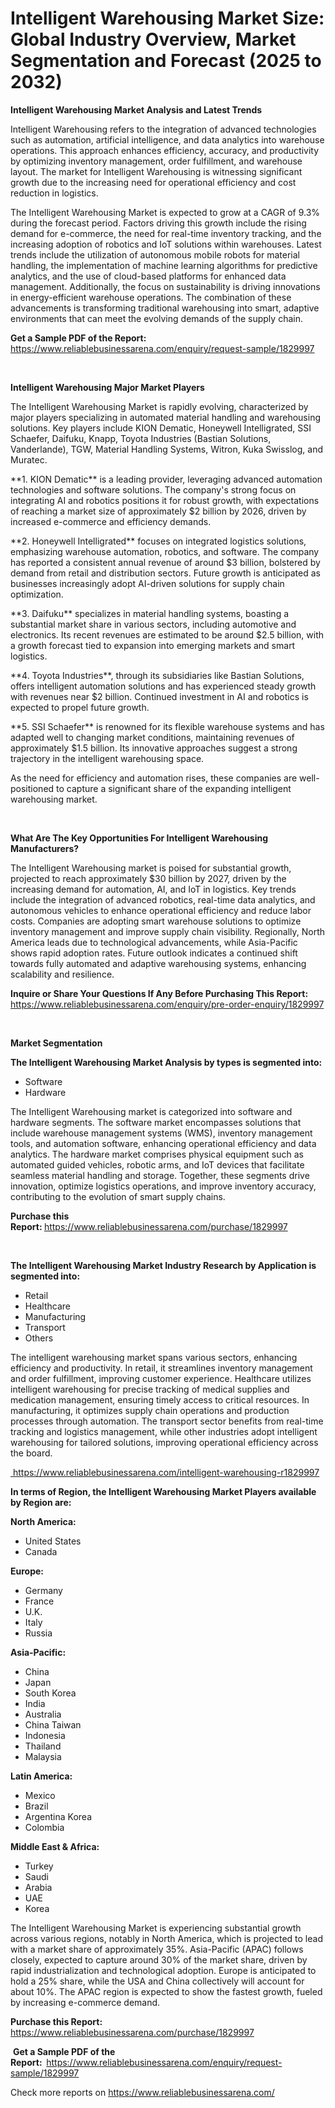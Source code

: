 <p><h1>Intelligent Warehousing Market Size: Global Industry Overview, Market Segmentation and Forecast (2025 to 2032)</h1></p><p><strong>Intelligent Warehousing Market Analysis and Latest Trends</strong></p>
<p><p>Intelligent Warehousing refers to the integration of advanced technologies such as automation, artificial intelligence, and data analytics into warehouse operations. This approach enhances efficiency, accuracy, and productivity by optimizing inventory management, order fulfillment, and warehouse layout. The market for Intelligent Warehousing is witnessing significant growth due to the increasing need for operational efficiency and cost reduction in logistics. </p><p>The Intelligent Warehousing Market is expected to grow at a CAGR of 9.3% during the forecast period. Factors driving this growth include the rising demand for e-commerce, the need for real-time inventory tracking, and the increasing adoption of robotics and IoT solutions within warehouses. Latest trends include the utilization of autonomous mobile robots for material handling, the implementation of machine learning algorithms for predictive analytics, and the use of cloud-based platforms for enhanced data management. Additionally, the focus on sustainability is driving innovations in energy-efficient warehouse operations. The combination of these advancements is transforming traditional warehousing into smart, adaptive environments that can meet the evolving demands of the supply chain.</p></p>
<p><strong>Get a Sample PDF of the Report:&nbsp;</strong> <a href="https://www.reliablebusinessarena.com/enquiry/request-sample/1829997?utm_campaign=2294&utm_medium=2&utm_source=Github&utm_content=ia&utm_term=11032025&utm_id=intelligent-warehousing">https://www.reliablebusinessarena.com/enquiry/request-sample/1829997</a></p>
<p>&nbsp;</p>
<p><strong>Intelligent Warehousing Major Market Players</strong></p>
<p><p>The Intelligent Warehousing Market is rapidly evolving, characterized by major players specializing in automated material handling and warehousing solutions. Key players include KION Dematic, Honeywell Intelligrated, SSI Schaefer, Daifuku, Knapp, Toyota Industries (Bastian Solutions, Vanderlande), TGW, Material Handling Systems, Witron, Kuka Swisslog, and Muratec.</p><p>**1. KION Dematic** is a leading provider, leveraging advanced automation technologies and software solutions. The company's strong focus on integrating AI and robotics positions it for robust growth, with expectations of reaching a market size of approximately $2 billion by 2026, driven by increased e-commerce and efficiency demands.</p><p>**2. Honeywell Intelligrated** focuses on integrated logistics solutions, emphasizing warehouse automation, robotics, and software. The company has reported a consistent annual revenue of around $3 billion, bolstered by demand from retail and distribution sectors. Future growth is anticipated as businesses increasingly adopt AI-driven solutions for supply chain optimization.</p><p>**3. Daifuku** specializes in material handling systems, boasting a substantial market share in various sectors, including automotive and electronics. Its recent revenues are estimated to be around $2.5 billion, with a growth forecast tied to expansion into emerging markets and smart logistics.</p><p>**4. Toyota Industries**, through its subsidiaries like Bastian Solutions, offers intelligent automation solutions and has experienced steady growth with revenues near $2 billion. Continued investment in AI and robotics is expected to propel future growth.</p><p>**5. SSI Schaefer** is renowned for its flexible warehouse systems and has adapted well to changing market conditions, maintaining revenues of approximately $1.5 billion. Its innovative approaches suggest a strong trajectory in the intelligent warehousing space.</p><p>As the need for efficiency and automation rises, these companies are well-positioned to capture a significant share of the expanding intelligent warehousing market.</p></p>
<p>&nbsp;</p>
<p><strong>What Are The Key Opportunities For Intelligent Warehousing Manufacturers?</strong></p>
<p><p>The Intelligent Warehousing market is poised for substantial growth, projected to reach approximately $30 billion by 2027, driven by the increasing demand for automation, AI, and IoT in logistics. Key trends include the integration of advanced robotics, real-time data analytics, and autonomous vehicles to enhance operational efficiency and reduce labor costs. Companies are adopting smart warehouse solutions to optimize inventory management and improve supply chain visibility. Regionally, North America leads due to technological advancements, while Asia-Pacific shows rapid adoption rates. Future outlook indicates a continued shift towards fully automated and adaptive warehousing systems, enhancing scalability and resilience.</p></p>
<p><strong>Inquire or Share Your Questions If Any Before Purchasing This Report:</strong> <a href="https://www.reliablebusinessarena.com/enquiry/pre-order-enquiry/1829997?utm_campaign=2294&utm_medium=2&utm_source=Github&utm_content=ia&utm_term=11032025&utm_id=intelligent-warehousing">https://www.reliablebusinessarena.com/enquiry/pre-order-enquiry/1829997</a></p>
<p>&nbsp;</p>
<p><strong>Market Segmentation</strong></p>
<p><strong>The Intelligent Warehousing Market Analysis by types is segmented into:</strong></p>
<p><ul><li>Software</li><li>Hardware</li></ul></p>
<p><p>The Intelligent Warehousing market is categorized into software and hardware segments. The software market encompasses solutions that include warehouse management systems (WMS), inventory management tools, and automation software, enhancing operational efficiency and data analytics. The hardware market comprises physical equipment such as automated guided vehicles, robotic arms, and IoT devices that facilitate seamless material handling and storage. Together, these segments drive innovation, optimize logistics operations, and improve inventory accuracy, contributing to the evolution of smart supply chains.</p></p>
<p><strong>Purchase this Report:&nbsp;</strong><a href="https://www.reliablebusinessarena.com/purchase/1829997?utm_campaign=2294&utm_medium=2&utm_source=Github&utm_content=ia&utm_term=11032025&utm_id=intelligent-warehousing">https://www.reliablebusinessarena.com/purchase/1829997</a></p>
<p>&nbsp;</p>
<p><strong>The Intelligent Warehousing Market Industry Research by Application is segmented into:</strong></p>
<p><ul><li>Retail</li><li>Healthcare</li><li>Manufacturing</li><li>Transport</li><li>Others</li></ul></p>
<p><p>The intelligent warehousing market spans various sectors, enhancing efficiency and productivity. In retail, it streamlines inventory management and order fulfillment, improving customer experience. Healthcare utilizes intelligent warehousing for precise tracking of medical supplies and medication management, ensuring timely access to critical resources. In manufacturing, it optimizes supply chain operations and production processes through automation. The transport sector benefits from real-time tracking and logistics management, while other industries adopt intelligent warehousing for tailored solutions, improving operational efficiency across the board.</p></p>
<p><a href="https://www.reliablebusinessarena.com/intelligent-warehousing-r1829997?utm_campaign=2294&utm_medium=2&utm_source=Github&utm_content=ia&utm_term=11032025&utm_id=intelligent-warehousing">&nbsp;https://www.reliablebusinessarena.com/intelligent-warehousing-r1829997</a></p>
<p><strong>In terms of Region, the Intelligent Warehousing Market Players available by Region are:</strong></p>
<p>
    <p> <strong> North America: </strong>
        <ul>
            <li>United States</li>
            <li>Canada</li>
        </ul>
        </p> 
    <p> <strong> Europe: </strong>
        <ul>
            <li>Germany</li>
            <li>France</li>
            <li>U.K.</li>
            <li>Italy</li>
            <li>Russia</li>
        </ul>
        </p> 
    <p> <strong> Asia-Pacific: </strong>
        <ul>
            <li>China</li>
            <li>Japan</li>
            <li>South Korea</li>
            <li>India</li>
            <li>Australia</li>
            <li>China Taiwan</li>
            <li>Indonesia</li>
            <li>Thailand</li>
            <li>Malaysia</li>
        </ul>
        </p> 
    <p> <strong> Latin America: </strong>
        <ul>
            <li>Mexico</li>
            <li>Brazil</li>
            <li>Argentina Korea</li>
            <li>Colombia</li>
        </ul>
        </p> 
    <p> <strong> Middle East & Africa: </strong>
        <ul>
            <li>Turkey</li>
            <li>Saudi</li>
            <li>Arabia</li>
            <li>UAE</li>
            <li>Korea</li>
        </ul>
    </p>
    </p>
<p><p>The Intelligent Warehousing Market is experiencing substantial growth across various regions, notably in North America, which is projected to lead with a market share of approximately 35%. Asia-Pacific (APAC) follows closely, expected to capture around 30% of the market share, driven by rapid industrialization and technological adoption. Europe is anticipated to hold a 25% share, while the USA and China collectively will account for about 10%. The APAC region is expected to show the fastest growth, fueled by increasing e-commerce demand.</p></p>
<p><strong>Purchase this Report: </strong><a href="https://www.reliablebusinessarena.com/purchase/1829997?utm_campaign=2294&utm_medium=2&utm_source=Github&utm_content=ia&utm_term=11032025&utm_id=intelligent-warehousing">https://www.reliablebusinessarena.com/purchase/1829997</a></p>
<p>&nbsp;<strong>Get a Sample PDF of the Report:&nbsp;&nbsp;</strong><a href="https://www.reliablebusinessarena.com/enquiry/request-sample/1829997?utm_campaign=2294&utm_medium=2&utm_source=Github&utm_content=ia&utm_term=11032025&utm_id=intelligent-warehousing">https://www.reliablebusinessarena.com/enquiry/request-sample/1829997</a></p>
<p><strong></strong></p>
<p>Check more reports on <a href="https://www.reliablebusinessarena.com/?utm_campaign=2294&utm_medium=2&utm_source=Github&utm_content=ia&utm_term=11032025&utm_id=intelligent-warehousing">https://www.reliablebusinessarena.com/</a></p>